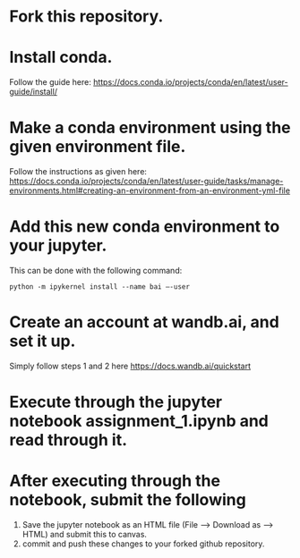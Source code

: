 # Fork this repository. 


# Install conda. 

Follow the guide here: https://docs.conda.io/projects/conda/en/latest/user-guide/install/

# Make a conda environment using the given environment file.

Follow the instructions as given here: https://docs.conda.io/projects/conda/en/latest/user-guide/tasks/manage-environments.html#creating-an-environment-from-an-environment-yml-file

# Add this new conda environment to your jupyter.

This can be done with the following command:

`python -m ipykernel install --name bai —-user`

# Create an account at wandb.ai, and set it up.

Simply follow steps 1 and 2 here https://docs.wandb.ai/quickstart

# Execute through the jupyter notebook assignment_1.ipynb and read through it.

# After executing through the notebook, submit the following

1. Save the jupyter notebook as an HTML file (File --> Download as --> HTML) and submit this to canvas.
2. commit and push these changes to your forked github repository.

